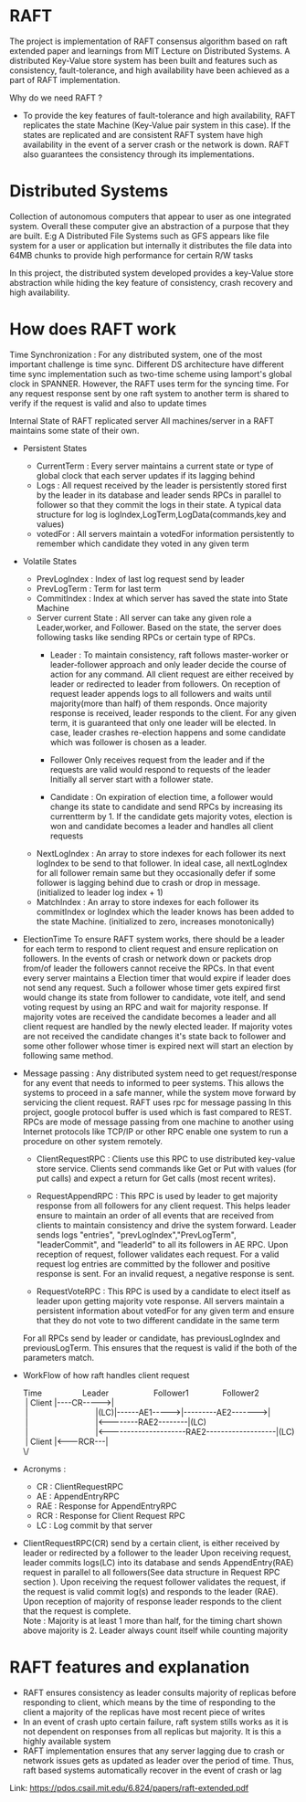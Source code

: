 # RAFT
 The project is implementation of RAFT consensus algorithm based on raft extended paper
 and learnings from MIT Lecture on Distributed Systems. A distributed Key-Value store system
 has been built and features such as consistency, fault-tolerance, and high availability have been
 achieved as a part of RAFT implementation. 
 
 Why do we need RAFT ?
 - To provide the key features of fault-tolerance and high availability, RAFT replicates 
   the state Machine (Key-Value pair system in this case). If the states are replicated and are consistent
   RAFT system have high availability in the event of a server crash or the network is down.
   RAFT also guarantees the consistency through its implementations. 
 
# Distributed Systems 
 Collection of autonomous computers that appear to user as one integrated system. Overall
 these computer give an abstraction of a purpose that they are built. E:g A Distributed
 File Systems such as GFS appears like file system for a user or application but internally 
 it distributes the file data into 64MB chunks to provide high performance for certain R/W tasks
 
 In this project, the distributed system developed provides a key-Value store abstraction while
 hiding the key feature of consistency, crash recovery and high availability. 

# How does RAFT work
 Time Synchronization :
 For any distributed system, one of the most important challenge is time sync. Different DS
 architecture have different time sync implementation such as two-time scheme using lamport's
 global clock in SPANNER. However, the RAFT uses term for the syncing time. For any request 
 response sent by one raft system to another term is shared to verify if the request is valid 
 and also to update times
  
  
  
 Internal State of RAFT replicated server
 All machines/server in a RAFT maintains some state of their own. 
  
 - Persistent States
     - CurrentTerm : Every server maintains a current state or type of global clock that each server
       updates if its lagging behind
     - Logs : All request received by the leader is persistently stored first by the leader in its database
       and leader sends RPCs in parallel to follower so that they commit the logs in their state. A typical 
       data structure for log is logIndex,LogTerm,LogData(commands,key and values)
     - votedFor : All servers maintain a votedFor information persistently to remember which candidate they
       voted in any given term
 - Volatile States
     - PrevLogIndex : Index of last log request send by leader
     - PrevLogTerm : Term for last term
     - CommitIndex : Index at which server has saved the state into State Machine
     - Server current State : All server can take any given role a Leader,worker, and Follower. Based on the
       state, the server does following tasks like sending RPCs or certain type of RPCs.
         - Leader : To maintain consistency, raft follows master-worker or leader-follower approach and only
           leader decide the course of action for any command. All client request are either received by leader or
           redirected to leader from followers. On reception of request leader appends logs to all followers and
           waits until majority(more than half) of them responds. Once majority response is received, leader responds to the client.
           For any given term, it is guaranteed that only one leader will be elected. In case, leader crashes
           re-election happens and some candidate which was follower is chosen as a leader.
         
         - Follower
           Only receives request from the leader and if the requests are valid would respond to requests of the leader
           Initially all server start with a follower state.
           
         - Candidate :
           On expiration of election time, a follower would change its state to candidate and send RPCs by increasing its currentterm
           by 1. If the candidate gets majority votes, election is won and candidate becomes a leader and handles 
           all client requests
     - NextLogIndex : An array to store indexes for each follower its next logIndex to be send to that 
       follower. In ideal case, all nextLogIndex for all follower remain same but they occasionally defer
       if some follower is lagging behind due to crash or drop in message. (initialized to leader log index + 1)
     - MatchIndex : An array to store indexes for each follower its commitIndex or logIndex which the leader
       knows has been added to the state Machine. (initialized to zero, increases monotonically)
    
 - ElectionTime
     To ensure RAFT system works, there should be a leader for each term to respond to client request
     and ensure replication on followers. In the events of crash or network down or packets drop from/of leader
     the followers cannot receive the RPCs. In that event every server maintains a Election timer that would
     expire if leader does not send any request. Such a follower whose timer gets expired first would change
     its state from follower to candidate, vote itelf, and send voting request by using an RPC and wait for majority
     response. If majority votes are received the candidate becomes a leader and all client request are handled
     by the newly elected leader. If majority votes are not received the candidate changes it's state back to follower
     and some other follower whose timer is expired next will start an election by following same method.
 
 
 - Message passing : Any distributed system need to get request/response for any event that
     needs to informed to peer systems. This allows the systems to proceed in a safe manner, while
     the system move forward by servicing the client request. RAFT uses rpc for message passing
     In this project, google protocol buffer is used which is fast compared to REST. 
     RPCs are mode of message passing from one machine to another using Internet protocols like TCP/IP or other
     RPC enable one system to run a procedure on other system remotely. 
 
     - ClientRequestRPC : Clients use this RPC to use distributed key-value store service. Clients send commands like Get or Put
       with values (for put calls) and expect a return for Get calls (most recent writes).  
     
     - RequestAppendRPC : This RPC is used by leader to get majority response from all followers for any 
       client request. This helps leader ensure to maintain an order of all events that are received from clients
       to maintain consistency and drive the system forward. Leader sends logs "entries", "prevLogIndex","PrevLogTerm", 
       "leaderCommit", and "leaderId" to all its followers in AE RPC. Upon reception of request, follower validates
       each request. For a valid request log entries are committed by the follower and positive response is sent. 
       For an invalid request, a negative response is sent.
     
     - RequestVoteRPC : This RPC is used by a candidate to elect itself as leader upon getting majority vote 
       response. All servers maintain a persistent information about votedFor for any given term and ensure that
       they do not vote to two different candidate in the same term

    For all RPCs send by leader or candidate, has previousLogIndex and previousLogTerm. This ensures that 
    the request is valid if the both of the parameters match. 
 
 - WorkFlow of how raft handles client request
        
      Time&nbsp;&nbsp;&nbsp;&nbsp;&nbsp;&nbsp;&nbsp;&nbsp;&nbsp;&nbsp;&nbsp;&nbsp;&nbsp;&nbsp;&nbsp;&nbsp;&nbsp;&nbsp;Leader&nbsp;&nbsp;&nbsp;&nbsp;&nbsp;&nbsp;&nbsp;&nbsp;&nbsp;&nbsp;&nbsp;&nbsp;&nbsp;&nbsp;&nbsp;&nbsp;&nbsp;&nbsp;&nbsp;&nbsp;Follower1&nbsp;&nbsp;&nbsp;&nbsp;&nbsp;&nbsp;&nbsp;&nbsp;&nbsp;&nbsp;&nbsp;&nbsp;&nbsp;&nbsp;&nbsp;Follower2 <br />
      &nbsp;|&nbsp;Client |----CR----->|                                         <br />
      &nbsp;|&nbsp;&nbsp;&nbsp;&nbsp;&nbsp;&nbsp;&nbsp;&nbsp;&nbsp;&nbsp;&nbsp;&nbsp;&nbsp;&nbsp;&nbsp;&nbsp;&nbsp;&nbsp;&nbsp;&nbsp;&nbsp;&nbsp;&nbsp;&nbsp;&nbsp;&nbsp;&nbsp;&nbsp;&nbsp;&nbsp;|(LC)|------AE1----->|---------AE2------->|    <br />
      &nbsp;|&nbsp;&nbsp;&nbsp;&nbsp;&nbsp;&nbsp;&nbsp;&nbsp;&nbsp;&nbsp;&nbsp;&nbsp;&nbsp;&nbsp;&nbsp;&nbsp;&nbsp;&nbsp;&nbsp;&nbsp;&nbsp;&nbsp;&nbsp;&nbsp;&nbsp;&nbsp;&nbsp;&nbsp;&nbsp;      |<--------RAE2--------|(LC)                      <br />
      &nbsp;|&nbsp;&nbsp;&nbsp;&nbsp;&nbsp;&nbsp;&nbsp;&nbsp;&nbsp;&nbsp;&nbsp;&nbsp;&nbsp;&nbsp;&nbsp;&nbsp;&nbsp;&nbsp;&nbsp;&nbsp;&nbsp;&nbsp;&nbsp;&nbsp;&nbsp;&nbsp;&nbsp;&nbsp;&nbsp;&nbsp;|<---------------------RAE2-------------------|(LC) <br />
      &nbsp;|&nbsp;Client |<---RCR---|                                          <br />
          \\/                                                                 <br />
  - Acronyms :
       - CR : ClientRequestRPC
       - AE : AppendEntryRPC
       - RAE : Response for AppendEntryRPC
       - RCR : Response for Client Request RPC
       - LC : Log commit by that server
  - ClientRequestRPC(CR) send by a certain client, is either received by leader or redirected by a follower to the leader
    Upon receiving request, leader commits logs(LC) into its database and sends AppendEntry(RAE) request in parallel
    to all followers(See data structure in Request RPC section ). Upon receiving the request follower validates
    the request, if the request is valid commit log(s) and responds to the leader (RAE). Upon reception of majority
    of response leader responds to the client that the request is complete.
    <br />Note : Majority is at least 1 more than half, for the timing chart shown above majority is 2. Leader always count
    itself while counting majority

# RAFT features and explanation
- RAFT ensures consistency as leader consults majority of replicas before responding to client, which means
  by the time of responding to the client a majority of the replicas have most recent piece of writes
- In an event of crash upto certain failure, raft system stills works as it is not dependent on responses from
  all replicas but majority. It is this a highly available system
- RAFT implementation ensures that any server lagging due to crash or network issues gets as updated as leader
  over the period of time. Thus, raft based systems automatically recover in the event of crash or lag
 
  
 
 
 
 
 
 Link: https://pdos.csail.mit.edu/6.824/papers/raft-extended.pdf